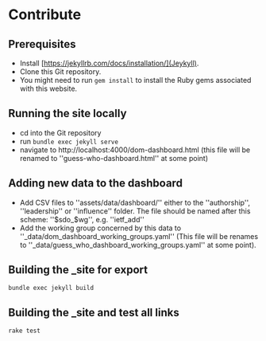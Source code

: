 # Contribute

## Prerequisites

* Install [https://jekyllrb.com/docs/installation/](Jeykyll).
* Clone this Git repository.
* You might need to run `gem install` to install the Ruby gems
  associated with this website.

## Running the site locally

* cd into the Git repository
* run `bundle exec jekyll serve`
* navigate to http://localhost:4000/dom-dashboard.html
  (this file will be renamed to ''guess-who-dashboard.html'' at some point)

## Adding new data to the dashboard

- Add CSV files to ''assets/data/dashboard/'' either to the ''authorship'',
  ''leadership'' or ''influence'' folder. The file should be named after
  this scheme: ''$sdo_$wg'', e.g. ''ietf_add''
- Add the working group concerned by this data to ''_data/dom_dashboard_working_groups.yaml''
  (This file will be renames to ''_data/guess_who_dashboard_working_groups.yaml'' at
  some point).

## Building the _site for export

`bundle exec jekyll build`

## Building the _site and test all links

`rake test`
